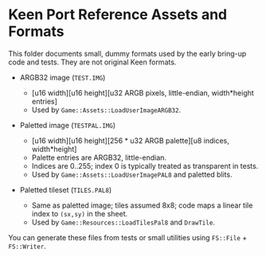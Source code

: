 # Keen Port Reference Assets and Formats

This folder documents small, dummy formats used by the early bring-up code and tests. They are not original Keen formats.

- ARGB32 image (`TEST.IMG`)
  - [u16 width][u16 height][u32 ARGB pixels, little-endian, width*height entries]
  - Used by `Game::Assets::LoadUserImageARGB32`.

- Paletted image (`TESTPAL.IMG`)
  - [u16 width][u16 height][256 * u32 ARGB palette][u8 indices, width*height]
  - Palette entries are ARGB32, little-endian.
  - Indices are 0..255; index 0 is typically treated as transparent in tests.
  - Used by `Game::Assets::LoadUserImagePAL8` and paletted blits.

- Paletted tileset (`TILES.PAL8`)
  - Same as paletted image; tiles assumed 8x8; code maps a linear tile index to `(sx,sy)` in the sheet.
  - Used by `Game::Resources::LoadTilesPal8` and `DrawTile`.

You can generate these files from tests or small utilities using `FS::File` + `FS::Writer`.

